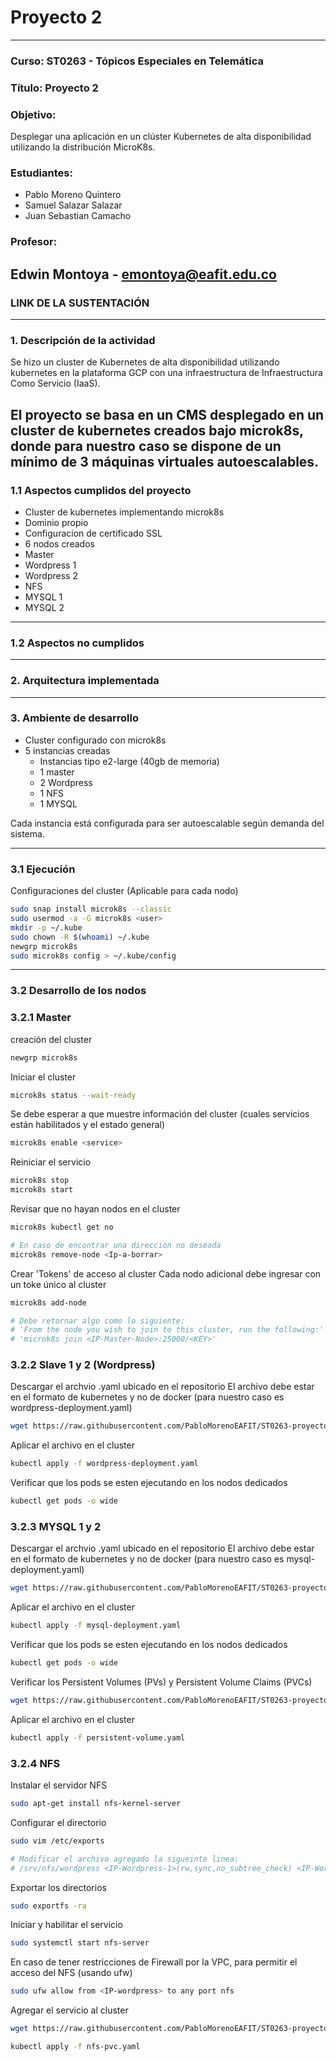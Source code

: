 # Proyecto 2 
---

### **Curso:** ST0263 - Tópicos Especiales en Telemática
### **Título:** Proyecto 2 
### **Objetivo:**

Desplegar una aplicación en un clúster Kubernetes de alta disponibilidad utilizando la distribución MicroK8s.

### **Estudiantes:**
- Pablo Moreno Quintero
- Samuel Salazar Salazar
- Juan Sebastian Camacho

### Profesor: 
Edwin Montoya - emontoya@eafit.edu.co
---
### LINK DE LA SUSTENTACIÓN

---
### 1. Descripción de la actividad

Se hizo un cluster de Kubernetes de alta disponibilidad utilizando kubernetes en la plataforma GCP con una infraestructura de Infraestructura Como Servicio (IaaS). 

El proyecto se basa en un CMS desplegado en un cluster de kubernetes creados bajo microk8s, donde para nuestro caso se dispone de un mínimo de 3 máquinas virtuales autoescalables.
---
### 1.1 Aspectos cumplidos del proyecto

-  Cluster de kubernetes implementando microk8s
- Dominio propio
- Configuracion de certificado SSL
-  6 nodos creados
  - Master
  - Wordpress 1
  - Wordpress 2
  - NFS
  - MYSQL 1
  - MYSQL 2

  
---
### 1.2 Aspectos no cumplidos

---
### 2. Arquitectura implementada

---
### 3. Ambiente de desarrollo

- Cluster configurado con microk8s
- 5 instancias creadas
  - Instancias tipo e2-large (40gb de memoria)
  - 1 master
  - 2 Wordpress
  - 1 NFS
  - 1 MYSQL
 
Cada instancia está configurada para ser autoescalable según demanda del sistema.

---
### 3.1 Ejecución
Configuraciones del cluster (Aplicable para cada nodo)

```bash 
sudo snap install microk8s --classic
sudo usermod -a -G microk8s <user>
mkdir -p ~/.kube
sudo chown -R $(whoami) ~/.kube
newgrp microk8s
sudo microk8s config > ~/.kube/config
```
---
### 3.2 Desarrollo de los nodos
### 3.2.1 Master
creación del cluster
```bash
newgrp microk8s
```

Iniciar el cluster
```bash
microk8s status --wait-ready
```

Se debe esperar a que muestre información del cluster (cuales servicios están habilitados y el estado general)
```bash
microk8s enable <service>
```


Reiniciar el servicio
```bash
microk8s stop
microk8s start
```

Revisar que no hayan nodos en el cluster
```bash
microk8s kubectl get no

# En caso de encontrar una dirección no deseada
microk8s remove-node <Ip-a-borrar>
```

Crear 'Tokens' de acceso al cluster 
Cada nodo adicional debe ingresar con un toke único al cluster
```bash
microk8s add-node

# Debe retornar algo como lo siguiente:
# 'From the node you wish to join to this cluster, run the following:'
# 'microk8s join <IP-Master-Node>:25000/<KEY>'
```

### 3.2.2 Slave 1 y 2 (Wordpress)
Descargar el archvio .yaml ubicado en el repositorio 
El archivo debe estar en el formato de kubernetes y no de docker
(para nuestro caso es wordpress-deployment.yaml)
```bash
wget https://raw.githubusercontent.com/PabloMorenoEAFIT/ST0263-proyecto2-PMQ-JSC-SSS/refs/heads/main/wordpress-deployment.yaml
```

Aplicar el archivo en el cluster
```bash
kubectl apply -f wordpress-deployment.yaml
```

Verificar que los pods se esten ejecutando en los nodos dedicados
```bash
kubectl get pods -o wide
```

### 3.2.3 MYSQL 1 y 2
Descargar el archvio .yaml ubicado en el repositorio 
El archivo debe estar en el formato de kubernetes y no de docker
(para nuestro caso es mysql-deployment.yaml)
```bash
wget https://raw.githubusercontent.com/PabloMorenoEAFIT/ST0263-proyecto2-PMQ-JSC-SSS/refs/heads/main/mysql-deployment.yaml
```

Aplicar el archivo en el cluster
```bash
kubectl apply -f mysql-deployment.yaml
```

Verificar que los pods se esten ejecutando en los nodos dedicados
```bash
kubectl get pods -o wide
```

Verificar los Persistent Volumes (PVs) y Persistent Volume Claims (PVCs)
```bash
wget https://raw.githubusercontent.com/PabloMorenoEAFIT/ST0263-proyecto2-PMQ-JSC-SSS/refs/heads/main/persistent-volume.yaml
```

Aplicar el archivo en el cluster
```bash
kubectl apply -f persistent-volume.yaml
```

### 3.2.4 NFS
Instalar el servidor NFS
```bash
sudo apt-get install nfs-kernel-server
```

Configurar el directorio
```bash
sudo vim /etc/exports

# Modificar el archivo agregado la sigueinte linea:
# /srv/nfs/wordpress <IP-Wordpress-1>(rw,sync,no_subtree_check) <IP-Wordpress-2>(rw,sync,no_subtree_check)
```

Exportar los directorios
```bash
sudo exportfs -ra
```

Iniciar y habilitar el servicio
```bash
sudo systemctl start nfs-server
```

En caso de tener restricciones de Firewall por la VPC, para permitir el acceso del NFS (usando ufw)
```bash
sudo ufw allow from <IP-wordpress> to any port nfs
```

Agregar el servicio al cluster
```bash
wget https://raw.githubusercontent.com/PabloMorenoEAFIT/ST0263-proyecto2-PMQ-JSC-SSS/refs/heads/main/nfs-pod.yaml

kubectl apply -f nfs-pvc.yaml
```
